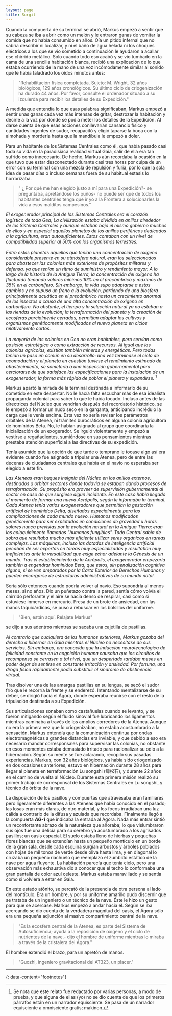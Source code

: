 ```yaml
---
layout: page
title: Surgit
---
```


Cuando la compuerta de su terminal se abrió, Markus empezó a sentir que su cabeza se iba a abrir como un melón y le entraron ganas de vomitar la comida que no había consumido en años. Oía un pitido infernal que no sabría describir ni localizar, y ni el baño de agua helada ni los choques eléctricos a los que se vio sometido a continuación le ayudaron a acallar ese chirrido metálico. Solo cuando todo eso acabó y se vio tumbado en la cama de una sencilla habitación blanca, recibió una explicación de lo que estaba ocurriendo de la mano de una voz incómodamente similar al sonido que le había taladrado los oídos minutos antes:

>"Rehabilitación física completada. Sujeto: M. Wright. 32 años biológicos, 129 años cronológicos. Su último ciclo de criogenización ha durado 44 años. Por favor, consulte el ordenador situado a su izquierda para recibir los detalles de su Expedición." 

A medida que entendía lo que esas palabras significaban, Markus empezó a sentir unas ganas cada vez más intensas de gritar, destrozar la habitación y decirle a la voz por donde se podía meter los detalles de la Expedición. Al darse cuenta de que esas acciones conllevarían cansancio físico y cantidades ingentes de sudor, recapacitó y eligió taparse la boca con la almohada y morderla hasta que la mandíbula le empezó a doler.

Para un habitante de los Sistemas Centrales como él, que había pasado casi toda su vida en la paradisíaca realidad virtual Gaia, salir de ella era tan sufrido como innecesario. De hecho, Markus aún recordaba la ocasión en la que tuvo que estar desconectado durante casi tres horas por culpa de un error con su terminal con una mezcla de repulsión y furia, por lo que la sola idea de pasar días o incluso semanas fuera de su habitual estasis lo horrorizaba.

> " ¿ Por qué me han elegido justo a mí para una Expedición?- se preguntaba, apretándose los puños- no puede ser que de todos los habitantes centrales tenga que ir yo a la Frontera a solucionarles la vida a esos malditos campesinos."

<span style="font-weight: 400;"><em>El exogenerador principal de los Sistemas Centrales era el corazón logístico de toda Gea; La civilización estaba dividida en anillos alrededor de los Sistema Centrales y aunque estaban bajo el mismo gobierno muchos de ellos y en especial aquellos planetas de los anillos periféricos dedicados a la agricultura, eran autosuficientes. Estos contaban con un nivel de compatibilidad superior al 50% con los organismos terrestres.
<br><br> 
Entre estos planetas aquellos que tenían una concentración de oxígeno considerable presente en su atmósfera natural, eran los seleccionados para abastecer las colonias más exteriores de propósitos militares y defensa, ya que tenían un ritmo de suministro y rendimiento mayor.  A lo largo de la historia de la Antigua Tierra, la concentración del oxígeno ha fluctuado tomando valores mínimos 10% en el precámbrico y máximos de 35% en el carbonífero. Sin embargo, la vida supo adaptarse a estos cambios y no supuso un freno a la evolución, partiendo de una biosfera principalmente acuática en el precámbrico hasta un crecimiento anormal de los insectos a causa de una alta concentración de oxígeno en carbonífero. No obstante, el tiempo y la selección natural ya no estaban a las riendas de la evolución; la terraformación del planeta y la creación de ecosferas parcialmente cerradas, permitían adaptar los cultivos y organismos genéticamente modificados al nuevo planeta en ciclos relativamente cortos.
<br><br>
La mayoría de las colonias en Gea no eran habitables, pero servían como posición estratégica o como extracción de recursos. Al igual que las colonias agrícolas, existían también mineras y energéticas. Pero todas tenían un paso en común en su desarrollo: una vez terminase el ciclo de acomodación y el planeta en cuestión tuviese el rendimiento estimado de abastecimiento, se sometería a una inspección gubernamental para cerciorarse de que satisface las especificaciones para la instalación de un exogenerador; la forma más rápida de poblar el planeta y expandirse. 
</em></span>[^1]


Markus apartó la mirada de la terminal destinada a informarlo de su cometido en este despertar. No le hacía falta escuchar más de esa idealista propaganda colonial para saber lo que le había tocado. Incluso antes de las directrices del Núcleo que vendrían después del recordatorio histórico, se le empezó a formar un nudo seco en la garganta, anticipando incrédulo la carga que le venía encima. Esta vez no sería revisar los parámetros orbitales de la Atenea, ni trámites burocráticos en alguna colonia agricultora de homínidos Beta. No, le habían asignado al grupo que coordinaría la inicialización de un exogerador. Se irguió violentamente y empezó a vestirse a regañadientes, sumiéndose en sus pensamientos mientras prestaba atención superficial a las directivas de su expedición.


Tenía asumido que la opción de que tarde o temprano le tocase algo así era evidente cuando fue asignado a tripular una Atenea, pero de entre las decenas de ciudadanos centrales que había en el navío no esperaba ser elegido a este fin. 

<span style="font-weight: 400;"><em>
Las Ateneas eran buques insignia del Núcleo en los anillos externos, destinados a orbitar sectores donde todavía se estaban dando procesos de terraformación. Su propósito era proveer de supervisión gubernamental al sector en caso de que surgiese algún incidente. En este caso había llegado el momento de formar una nueva Acrópolis, según le informaba la terminal. Cada Atenea tenía varios exogeneradores que permitían la gestación artificial de homínidos Delta, diseñados especialmente para las complicaciones de cada mundo nuevo. Humanos modificados genéticmente para ser explotados en condiciones de gravedad u horas solares nunca previstas por la evolución natural en la Antigua Tierra; eran los coloquialmente llamados "humanos fungibles". Todo Central sabía de sobra que resultaba mucho más eficiente utilizar seres orgánicos en tareas complejas. Las máquinas, incluso las dotadas de inteligencia artificial pecaban de ser expertas en tareas muy especializadas y resultaban muy ineficientes ante la versatilidad que exige echar adelante la Génesis de un mundo. Tras el establecimiento de la Acrópolis, el exogenerador empezaría también a engendrar homínidos Beta, que estos, sin penalización cognitiva alguna, sí se ven amparados por la Carta Exterior de Derechos Humanos y pueden encargarse de estructuras administrativas de su mundo natal. 
</em></span>

Sería sólo entonces cuando podría volver al navío. Eso supondría al menos meses, si no años. Dio un puñetazo contra la pared, sentía cómo volvía el chirrido perforante y el aire se hacía denso de respirar, casi como si estuviese inmerso en mercurio. Presa de un brote de ansiedad, con las manos taquicárdicas, se puso a rebuscar en los bolsillos del uniforme.

> "Bien, están aquí. Relajate Markus"

se dijo a sus adentros mientras se sacaba una cajetilla de pastillas.

<span style="font-weight: 400;"><em>
Al contrario que cualquiera de los humanos exteriores, Markus gozaba del derecho a hibernar en Gaia mientras el Núcleo no necesitase de sus servicios. Sin embargo, era conocido que la inducción neurotecnológica de felicidad constante en la cognición humana causaba que los circuitos de recompensa se cerrasen a tal nivel, que un despertado tardaba meses en poder dejar de sentirse en constante irritación y ansiedad. Por fortuna, una droga física rápidamente podía substituir el síndrome de abstinencia virtual.
</em></span>

Tras disolver una de las amargas pastillas en su lengua, se secó el sudor frío que le recorría la frente y se enderezó. Intentando mentalizarse de su deber, se dirigió hacia el Ágora, donde esperaba reunirse con el resto de la tripulación destinada a su Expedición.

Sus articulaciones sonaban como castañuelas cuando se levanto, y se fueron mitigando según el fluido sinovial fue lubricando los ligamentos mientras caminaba a través de los amplios corredores de la Atenea. Aunque no era la primera vez que lo criogenizaban, no estaba acostumbrado a la sensación. Markus entendía que la comunicación continua por ondas electromagnéticas a grandes distancias era inviable, y que debido a eso era necesario mandar corresponsales para supervisar las colonias, no obstante en esos momentos estaba demasiado irritado para racionalizar su odio a la hibernación. Según su mente se fue aclarando, recopiló sus pasadas experiencias. Markus, con 32 años biológicos, ya había sido criogenizado en dos ocasiones anteriores; estuvo en hibernación durante 28 años para llegar al planeta en terraformación Lu songshi (绿松石), y durante 22 años en el camino de vuelta al Núcleo. Durante esta primera misión realizó su primer trabajo de corresponsal de los Sistemas Centrales en Lu songshi, y técnico de órbita de la nave.



La disposición de los pasillos y compuertas que atravesaba eran familiares pero ligeramente diferentes a las Ateneas que había conocido en el pasado; las losas eran más claras, de otro material, y los focos irradiaban una luz cálida a contrario de la difusa y azulada que recordaba. Finalmente llegó a la compuerta _**AG-1**_ que indicaba la entrada al Ágora. Nada más entrar sintió un reconfortante abrazo de la naturaleza que añoraba; lo que vislumbraron sus ojos fue una delicia para su cerebro ya acostumbrado a los agrisados pasillos; un oasis espacial. El suelo estaba lleno de hierbas y pequeñas flores blancas que se extendían hasta un pequeño montículo en un borde de la gran sala, desde cada esquina surgían arbustos y árboles poblados con hojas de mil tonos de verde desde oliva hasta lima, y en diagonal lo cruzaba un pequeño riachuelo que reemplazo el zumbido estático de la nave por agua fluyente. La habitación parecía que tenía cielo, pero una observación más exhaustiva dio a conocer que el techo lo conformaba una gran pantalla de color azul celeste. Markus estaba maravillado y se sentía como si volviera a estar en Gaia.

En este estado atónito, se percató de la presencia de otra persona al lado del montículo. Era un hombre, y por su uniforme amarillo pudo discernir que se trataba de un ingeniero o un técnico de la nave. Éste le hizo un gesto para que se acercase. Markus empezó a andar hacia él. Según se iba acercando se dio cuenta de la verdadera magnitud del oasis, el Ágora sólo era una pequeña adjunción al masivo compartimiento central de la nave.

> "Es la ecosfera central de la Atenea, es parte del Sistema de Autosuficiencia; ayuda a la reposición de oxígeno y el ciclo de nutrientes de la nave.- dijo el hombre de uniforme mientras lo miraba a través de la cristalera del Ágora."

El hombre extendió el brazo, para un apretón de manos.

> "Guozhi, ingeniero gravitacional del AT323, un placer."


---
{: data-content="footnotes"}

[^1]: Se nota que este relato fue redactado por varias personas, a modo de prueba, y que alguna de ellas (yo) no se dio cuenta de que los primeros párrafos están en un narrador equisciente. Se pasa de un narrador equisciente a omnisciente gratis; makinon. 
